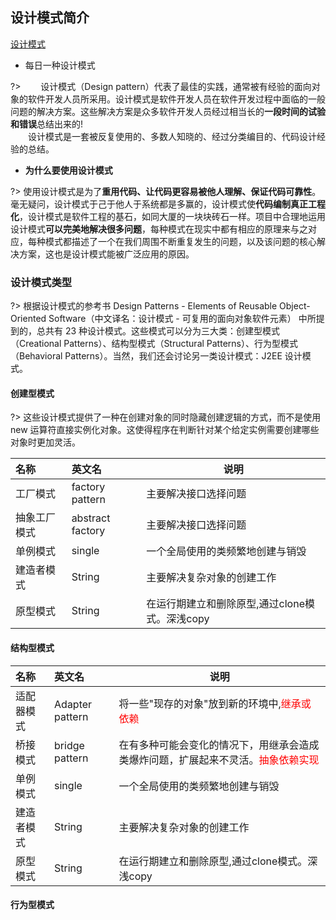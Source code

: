 ## 设计模式简介 <!-- {docsify-ignore-all} -->

[设计模式](https://www.runoob.com/design-pattern/design-pattern-tutorial.html ':crossorgin')  
- 每日一种设计模式

?> &emsp;&emsp;设计模式（Design pattern）代表了最佳的实践，通常被有经验的面向对象的软件开发人员所采用。设计模式是软件开发人员在软件开发过程中面临的一般问题的解决方案。这些解决方案是众多软件开发人员经过相当长的**一段时间的试验和错误**总结出来的!     
&emsp;&emsp;设计模式是一套被反复使用的、多数人知晓的、经过分类编目的、代码设计经验的总结。
- **为什么要使用设计模式**

?>  使用设计模式是为了**重用代码、让代码更容易被他人理解、保证代码可靠性**。 毫无疑问，设计模式于己于他人于系统都是多赢的，设计模式使**代码编制真正工程化**，设计模式是软件工程的基石，如同大厦的一块块砖石一样。项目中合理地运用设计模式**可以完美地解决很多问题**，每种模式在现实中都有相应的原理来与之对应，每种模式都描述了一个在我们周围不断重复发生的问题，以及该问题的核心解决方案，这也是设计模式能被广泛应用的原因。

### 设计模式类型

?> 根据设计模式的参考书 Design Patterns - Elements of Reusable Object-Oriented Software（中文译名：设计模式 - 可复用的面向对象软件元素） 中所提到的，总共有 23 种设计模式。这些模式可以分为三大类：创建型模式（Creational Patterns）、结构型模式（Structural Patterns）、行为型模式（Behavioral Patterns）。当然，我们还会讨论另一类设计模式：J2EE 设计模式。
#### 创建型模式

?> 这些设计模式提供了一种在创建对象的同时隐藏创建逻辑的方式，而不是使用 new 运算符直接实例化对象。这使得程序在判断针对某个给定实例需要创建哪些对象时更加灵活。

|名称|英文名|说明|
|:-----  |:-----|----- |
|工厂模式 |factory pattern   |主要解决接口选择问题 |
|抽象工厂模式 |abstract factory   |主要解决接口选择问题 |
|单例模式 |single   |一个全局使用的类频繁地创建与销毁 |
|建造者模式 |String   |主要解决复杂对象的创建工作 |
|原型模式 |String   |在运行期建立和删除原型,通过clone模式。深浅copy |
#### 结构型模式

|名称|英文名|说明|
|:-----  |:-----|----- |
|适配器模式 |Adapter pattern   |将一些"现存的对象"放到新的环境中,<font color=red>继承或依赖</font> |
|桥接模式 |bridge pattern   |在有多种可能会变化的情况下，用继承会造成类爆炸问题，扩展起来不灵活。<font color=red>抽象依赖实现</font> |
|单例模式 |single   |一个全局使用的类频繁地创建与销毁 |
|建造者模式 |String   |主要解决复杂对象的创建工作 |
|原型模式 |String   |在运行期建立和删除原型,通过clone模式。深浅copy |

#### 行为型模式
